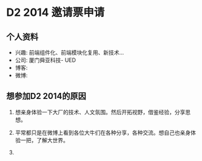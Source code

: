 # D2 2014 邀请票申请

## 个人资料

- 兴趣: 前端组件化、前端模块化复用、新技术...
- 公司: 厦门舜亚科技- UED
- 博客: 
- 微博: 


## 想参加D2 2014的原因

1. 想亲身体验一下大厂的技术、人文氛围。然后开拓视野，借鉴经验，分享思想。

2. 平常都只是在微博上看到各位大牛们在各种分享，各种交流。想自己也亲身体验一把，了解大世界。

3. 
